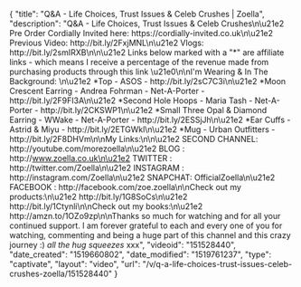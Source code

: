 {
    "title": "Q&A - Life Choices, Trust Issues & Celeb Crushes | Zoella",
    "description": "Q&A - Life Choices, Trust Issues & Celeb Crushes\n\u21e2 Pre Order Cordially Invited here: https:\/\/cordially-invited.co.uk\n\u21e2 Previous Video: http:\/\/bit.ly\/2FxjMNL\n\u21e2 Vlogs: http:\/\/bit.ly\/2smIRXB\n\n\u21e2 Links below marked with a \"*\" are affiliate links - which means I receive a percentage of the revenue made from purchasing products through this link \u21e0\n\nI'm Wearing & In The Background: \n\u21e2 *Top - ASOS - http:\/\/bit.ly\/2sC7C3i\n\u21e2 *Moon Crescent Earring - Andrea Fohrman - Net-A-Porter - http:\/\/bit.ly\/2F9FI3A\n\u21e2 *Second Hole Hoops - Maria Tash - Net-A-Porter - http:\/\/bit.ly\/2CKSWP1\n\u21e2 *Small Three Opal & Diamond Earring - WWake - Net-A-Porter - http:\/\/bit.ly\/2ESSjJh\n\u21e2 *Ear Cuffs - Astrid & Miyu - http:\/\/bit.ly\/2ETGWkl\n\u21e2 *Mug - Urban Outfitters - http:\/\/bit.ly\/2F8DHVm\n\nMy Links:\n\n\u21e2 SECOND CHANNEL: http:\/\/youtube.com\/morezoella\n\u21e2 BLOG : http:\/\/www.zoella.co.uk\n\u21e2 TWITTER : http:\/\/twitter.com\/Zoella\n\u21e2 INSTAGRAM : http:\/\/instagram.com\/Zoella\n\u21e2 SNAPCHAT: OfficialZoella\n\u21e2 FACEBOOK : http:\/\/facebook.com\/zoe.zoella\n\nCheck out my products:\n\u21e2 http:\/\/bit.ly\/1G8SoCs\n\u21e2 http:\/\/bit.ly\/1Ctynli\n\nCheck out my books:\n\u21e2 http:\/\/amzn.to\/1OZo9zp\n\nThanks so much for watching and for all your continued support. I am forever grateful to each and every one of you for watching, commenting and being a huge part of this channel and this crazy journey :) *all the hug squeezes* xxx",
    "videoid": "151528440",
    "date_created": "1519660802",
    "date_modified": "1519761237",
    "type": "captivate",
    "layout": "video",
    "url": "\/v\/q-a-life-choices-trust-issues-celeb-crushes-zoella\/151528440"
}